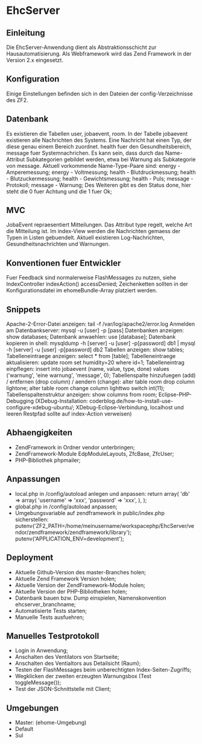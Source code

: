 EhcServer
=========

Einleitung
----------
Die EhcServer-Anwendung dient als Abstraktionsschicht zur Hausautomatisierung.
Als Webframework wird das Zend Framework in der Version 2.x eingesetzt.

Konfiguration
--------------
Einige Einstellungen befinden sich in den Dateien der config-Verzeichnisse des ZF2.

Datenbank
---------
Es existieren die Tabellen user, jobaevent, room. 
In der Tabelle jobaevent existieren alle Nachrichten des Systems.
Eine Nachricht hat einen Typ, der diese genau einem Bereich zuordnet.
health fuer den Gesundheitsbereich, message fuer Systemnachrichen.
Es kann sein, dass durch das Name-Attribut Subkategorien gebildet werden, etwa bei Warnung als Subkategorie von message.
Aktuell vorkommende Name-Type-Paare sind:
energy - Amperemessung;
energy - Voltmessung;
health - Blutdruckmessung;
health - Blutzuckermessung;
health - Gewichtsmessung;
health - Puls;
message - Protokoll;
message - Warnung; 
Des Weiteren gibt es den Status done, hier steht die 0 fuer Achtung und die 1 fuer Ok;

MVC
---
JobaEvent repraesentiert Mitteilungen. Das Attribut type regelt, welche Art die
Mitteilung ist. Im index-View werden die Nachrichten gemaess der Typen in Listen 
gebuendelt. Aktuell existieren Log-Nachrichten, Gesundheitsnachrichten und Warnungen.

Konventionen fuer Entwickler
----------------------------
Fuer Feedback sind normalerweise FlashMessages zu nutzen, siehe IndexController indexAction() accessDenied;
Zeichenketten sollten in der Konfigurationsdatei im ehomeBundle-Array platziert werden.

Snippets
--------
Apache-2-Error-Datei anzeigen: tail -f /var/log/apache2/error.log 
Anmelden am Datenbankserver: mysql -u [user] -p [pass] 
Datenbanken anzeigen: show databases; 
Datenbank anwaehlen: use [database]; 
Datenbank kopieren in shell: mysqldump -h [server] -u [user] -p[password] db1 | mysql -h [server] -u [user] -p[password] db2 
Tabellen anzeigen: show tables; 
Tabelleneintraege anzeigen: select * from [table]; 
Tabelleneintraege aktualisieren: update room set humidity=20 where id=1; 
Tabelleneintrag einpflegen: insert into jobaevent (name, value, type, done) values ('warnung', 'eine warnung', 'message', 0); 
Tabellenspalte hinzufuegen (add) / entfernen (drop column) / aendern (change): alter table room drop column lightone; alter table room change column lighttwo switch int(11); 
Tabellenspaltenstruktur anzeigen: show columns from room; 
Eclipse-PHP-Debugging (XDebug-Installation: coderblog.de/how-to-install-use-configure-xdebug-ubuntu/; 
XDebug-Eclipse-Verbindung, localhost und leeren Restpfad sollte auf index-Action verweisen) 

Abhaengigkeiten
---------------
* ZendFramework in Ordner vendor unterbringen;
* ZendFramework-Module EdpModuleLayouts, ZfcBase, ZfcUser;
* PHP-Bibliothek phpmailer;

Anpassungen
-----------
* local.php in /config/autoload anlegen und anpassen:
return array(
    'db' => array(
        'username' => 'xxx', 
        'password' => 'xxx',
    ),
);
* global.php in /config/autoload anpassen;
* Umgebungsvariable auf zendframework in public/index.php sicherstellen:
putenv('ZF2_PATH=/home/meinusername/workspacephp/EhcServer/vendor/zendframework/zendframework/library');
putenv('APPLICATION_ENV=development');

Deployment
----------
* Aktuelle Github-Version des master-Branches holen;
* Aktuelle Zend Framework Version holen;
* Aktuelle Version der ZendFramework-Module holen;
* Aktuelle Version der PHP-Bibliotheken holen;
* Datenbank bauen bzw. Dump einspielen, Namenskonvention ehcserver_branchname;
* Automatisierte Tests starten;
* Manuelle Tests ausfuehren;

Manuelles Testprotokoll
-----------------------
* Login in Anwendung;
* Anschalten des Ventilators von Startseite;
* Anschalten des Ventialtors aus Detailsicht (Raum);
* Testen der FlashMessages beim unberechtigten Index-Seiten-Zugriffs;
* Wegklicken der zweiten erzeugten Warnungsbox (Test toggleMessage());
* Test der JSON-Schnittstelle mit Client;

Umgebungen
----------
* Master: (ehome-Umgebung)
* Default
* Sul

